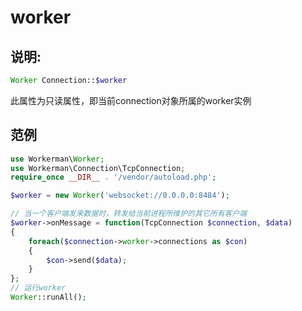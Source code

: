 # worker
## 说明:
```php
Worker Connection::$worker
```

此属性为只读属性，即当前connection对象所属的worker实例


## 范例

```php
use Workerman\Worker;
use Workerman\Connection\TcpConnection;
require_once __DIR__ . '/vendor/autoload.php';

$worker = new Worker('websocket://0.0.0.0:8484');

// 当一个客户端发来数据时，转发给当前进程所维护的其它所有客户端
$worker->onMessage = function(TcpConnection $connection, $data)
{
    foreach($connection->worker->connections as $con)
    {
        $con->send($data);
    }
};
// 运行worker
Worker::runAll();
```
